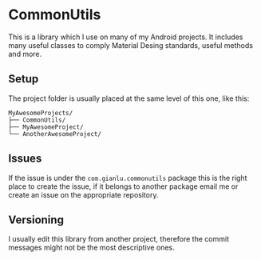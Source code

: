 # CommonUtils
This is a library which I use on many of my Android projects. It includes many useful classes to comply Material Desing standards, useful methods and more.

## Setup
The project folder is usually placed at the same level of this one, like this:

```
MyAwesomeProjects/
├── CommonUtils/
├── MyAwesomeProject/
└── AnotherAwesomeProject/
```

## Issues
If the issue is under the `com.gianlu.commonutils` package this is the right place to create the issue, if it belongs to another package email me or create an issue on the appropriate repository. 

## Versioning 
I usually edit this library from another project, therefore the commit messages might not be the most descriptive ones.
